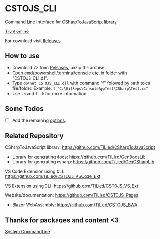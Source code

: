 # CSTOJS_CLI
Command Line Interface for [CSharpToJavaScript library](https://github.com/TiLied/CSharpToJavaScript). 

[Try it online!](https://tilied.github.io/CSTOJS_Pages/BWA/)

For download visit [Releases](https://github.com/TiLied/CSTOJS_CLI/releases).
## How to use
- Download 7z from [Releases](https://github.com/TiLied/CSTOJS_CLI/releases), unzip the archive. 
- Open cmd/powershell/terminal/console etc. in folder with "CSTOJS_CLI.dll".
- Type `dotnet CSTOJS_CLI.dll` with command "f" folowed by path to cs file/folder. Example: `f "C:\GitReps\ConsoleAppTest\CSharp\Test.cs"`
- Use `-h` and `f -h` for more information. 

## Some Todos
- [ ] Add the remaining [options](https://github.com/TiLied/CSharpToJavaScript/blob/master/CSharpToJavaScript/CSTOJSOptions.cs).

## Related Repository 
CSharpToJavaScript library: https://github.com/TiLied/CSharpToJavaScript
- Library for generating docs: https://github.com/TiLied/GenDocsLib
- Library for generating csharp: https://github.com/TiLied/GenCSharpLib

VS Code Extension using CLI: https://github.com/TiLied/CSTOJS_VSCode_Ext

VS Extension using CLI: https://github.com/TiLied/CSTOJS_VS_Ext

Website/documentation: https://github.com/TiLied/CSTOJS_Pages
- Blazor WebAssembly: https://github.com/TiLied/CSTOJS_BWA

## Thanks for packages and content <3
[System CommandLine](https://www.nuget.org/packages/System.CommandLine)
